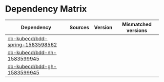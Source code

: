 # Dependency Matrix

Dependency | Sources | Version | Mismatched versions
---------- | ------- | ------- | -------------------
[cb-kubecd/bdd-spring-1583598562](https://github.com/cb-kubecd/bdd-spring-1583598562.git) |  | []() | 
[cb-kubecd/bdd-nh-1583599945](https://github.com/cb-kubecd/bdd-nh-1583599945.git) |  | []() | 
[cb-kubecd/bdd-gh-1583599945](https://github.com/cb-kubecd/bdd-gh-1583599945.git) |  | []() | 
